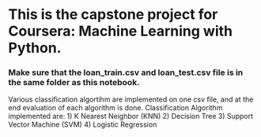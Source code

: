 # This is the capstone project for Coursera: Machine Learning with Python.
### Make sure that the loan_train.csv and loan_test.csv file is in the same folder as this notebook.

Various classification algortihm are implemented on one csv file, and at the end evaluation of each algorithm is done.
Classification Algorithm implemented are: 
                                       1)  K Nearest Neighbor (KNN)
                                       2)  Decision Tree
                                       3)  Support Vector Machine (SVM)
                                       4)  Logistic Regression
